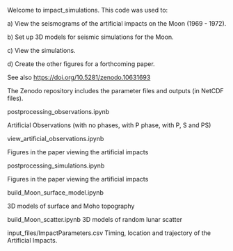 Welcome to impact_simulations. This code was used to: 

a) View the seismograms of the artificial impacts on the Moon (1969 - 1972). 

b) Set up 3D models for seismic simulations for the Moon.

c) View the simulations. 

d) Create the other figures for a forthcoming paper. 

See also https://doi.org/10.5281/zenodo.10631693 

The Zenodo repository includes the parameter files and outputs (in NetCDF files). 

postprocessing_observations.ipynb

Artificial Observations (with no phases, with P phase, with P, S and PS)

view_artificial_observations.ipynb 

Figures in the paper viewing the artificial impacts 

postprocessing_simulations.ipynb

Figures in the paper viewing the artificial impacts 

build_Moon_surface_model.ipynb

3D models of surface and Moho topography 

build_Moon_scatter.ipynb
3D models of random lunar scatter

input_files/ImpactParameters.csv 
Timing, location and trajectory of the Artificial Impacts. 
